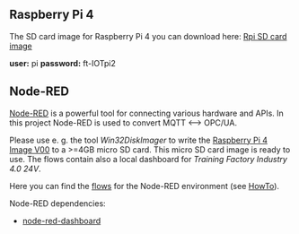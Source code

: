 ## Raspberry Pi 4
The SD card image for Raspberry Pi 4 you can download here:
[Rpi SD card image](https://github.com/fischertechnik/plc_training_factory_24v/releases/download/V01/2020-07-15-lite-IOTpi2.zip)

**user:** pi
**password:** ft-IOTpi2

## Node-RED

[Node-RED](https://nodered.org/) is a powerful tool for connecting various hardware and APIs. In this project Node-RED is used to convert MQTT <--> OPC/UA.

Please use e. g. the tool *Win32DiskImager* to write the [Raspberry Pi 4 Image V00](https://github.com/fischertechnik/plc_training_factory_24v/releases/download/V00/2020-07-13-lite-IOTpi2.zip) to a >=4GB micro SD card. This micro SD card image is ready to use. The flows contain also a local dashboard for *Training Factory Industry 4.0 24V*.

Here you can find the [flows](flows_IOTpi2.json) for the Node-RED environment (see [HowTo](https://nodered.org/docs/user-guide/editor/workspace/import-export)).

Node-RED dependencies:
  * [node-red-dashboard](https://flows.nodered.org/node/node-red-dashboard)

